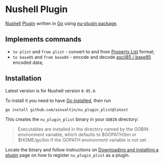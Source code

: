 # Nushell Plugin

[Nushell](https://www.nushell.sh/)
[Plugin](https://www.nushell.sh/contributor-book/plugins.html) 
written in [Go](https://go.dev/) using 
[nu-plugin package](https://github.com/ainvaltin/nu-plugin).

## Implements commands

- `to plist` and `from plist` - convert to and from [Property List](https://en.wikipedia.org/wiki/Property_list) format;
- `to base85` and `from base85` - encode and decode [ascii85 / base85](https://en.wikipedia.org/wiki/Ascii85) encoded data;

## Installation

Latest version is for Nushell version `0.95.0`.

To install it you need to have [Go installed](https://go.dev/dl/), then run
```sh
go install github.com/ainvaltin/nu_plugin_plist@latest
```
This creates the `nu_plugin_plist` binary in your `GOBIN` directory:

> Executables are installed in the directory named by the GOBIN environment
variable, which defaults to $GOPATH/bin or $HOME/go/bin if the GOPATH
environment variable is not set.

Locate the binary and follow instructions on 
[Downloading and installing a plugin](https://www.nushell.sh/book/plugins.html#downloading-and-installing-a-plugin)
page on how to register `nu_plugin_plist` as a plugin.
